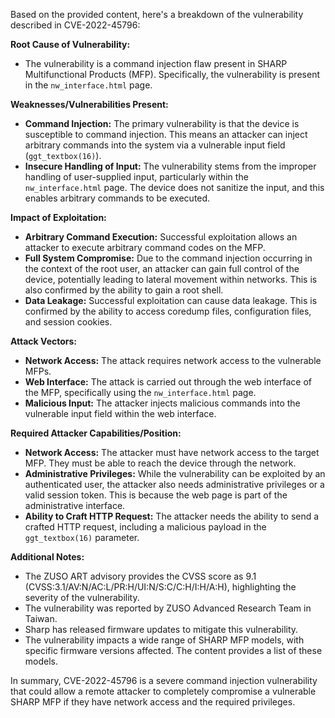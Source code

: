 Based on the provided content, here's a breakdown of the vulnerability described in CVE-2022-45796:

**Root Cause of Vulnerability:**

*   The vulnerability is a command injection flaw present in SHARP Multifunctional Products (MFP). Specifically, the vulnerability is present in the `nw_interface.html` page.

**Weaknesses/Vulnerabilities Present:**

*   **Command Injection:** The primary vulnerability is that the device is susceptible to command injection. This means an attacker can inject arbitrary commands into the system via a vulnerable input field (`ggt_textbox(16)`).
*   **Insecure Handling of Input:** The vulnerability stems from the improper handling of user-supplied input, particularly within the `nw_interface.html` page. The device does not sanitize the input, and this enables arbitrary commands to be executed.

**Impact of Exploitation:**

*   **Arbitrary Command Execution:** Successful exploitation allows an attacker to execute arbitrary command codes on the MFP.
*   **Full System Compromise:** Due to the command injection occurring in the context of the root user, an attacker can gain full control of the device, potentially leading to lateral movement within networks. This is also confirmed by the ability to gain a root shell.
*   **Data Leakage:**  Successful exploitation can cause data leakage. This is confirmed by the ability to access coredump files, configuration files, and session cookies.

**Attack Vectors:**

*   **Network Access:** The attack requires network access to the vulnerable MFPs.
*   **Web Interface:** The attack is carried out through the web interface of the MFP, specifically using the `nw_interface.html` page.
*   **Malicious Input:** The attacker injects malicious commands into the vulnerable input field within the web interface.

**Required Attacker Capabilities/Position:**

*   **Network Access:**  The attacker must have network access to the target MFP. They must be able to reach the device through the network.
*   **Administrative Privileges:** While the vulnerability can be exploited by an authenticated user, the attacker also needs administrative privileges or a valid session token. This is because the web page is part of the administrative interface.
*   **Ability to Craft HTTP Request:** The attacker needs the ability to send a crafted HTTP request, including a malicious payload in the `ggt_textbox(16)` parameter.

**Additional Notes:**

*   The ZUSO ART advisory provides the CVSS score as 9.1 (CVSS:3.1/AV:N/AC:L/PR:H/UI:N/S:C/C:H/I:H/A:H), highlighting the severity of the vulnerability.
*   The vulnerability was reported by ZUSO Advanced Research Team in Taiwan.
*   Sharp has released firmware updates to mitigate this vulnerability.
*   The vulnerability impacts a wide range of SHARP MFP models, with specific firmware versions affected. The content provides a list of these models.

In summary, CVE-2022-45796 is a severe command injection vulnerability that could allow a remote attacker to completely compromise a vulnerable SHARP MFP if they have network access and the required privileges.